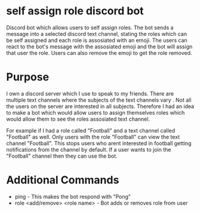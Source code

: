 # self assign role discord bot
 Discord bot which allows users to self assign roles. The bot sends a message into a selected discord text channel, stating the roles which can be self assigned and each role is assosiated with an emoji. The users can react to the bot's message with the assosiated emoji and the bot will assign that user the role. Users can also remove the emoji to get the role removed. 

# Purpose
I own a discord server which I use to speak to my friends. There are multiple text channels where the subjects of the text channels vary . Not all the users on the server are interested in all subjects. Therefore I had an idea to make a bot which would allow users to assign themselves roles which would allow them to see the roles assosiated text channel. 

For example if I had a role called "Football" and a text channel called "Football" as well. Only users with the role "Football" can view the text channel "Football". This stops users who arent interested in football getting notifications from the channel by default. If a user wants to join the "Football" channel then they can use the bot.

# Additional Commands
+ ping - This makes the bot respond with "Pong"
+ role <add/remove> \<role name\> - Bot adds or removes role from user